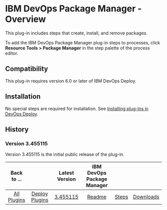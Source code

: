 
# IBM DevOps Package Manager - Overview

This plug-in includes steps that create, install, and remove packages.

To add the IBM DevOps Package Manager plug-in steps to processes, click **Resource Tools > Package Manager** in the step palette of the process editor.

## Compatibility

This plug-in requires version 6.0 or later of IBM DevOps Deploy.

## Installation

No special steps are required for installation. See [Installing plug-ins in DevOps Deploy](https://community.ibm.com/community/user/wasdevops/blogs/laurel-dickson-bull1/2022/06/13/install-plugins "Installing plug-ins in DevOps Deploy").

## History

### Version 3.455115

Version 3.455115 is the initial public release of the plug-in.



|Back to ...||Latest Version|IBM DevOps Package Manager |||
| :---: | :---: | :---: | :---: | :---: | :---: |
|[All Plugins](../../index.md)|[Deploy Plugins](../README.md)|[3.455115](https://raw.githubusercontent.com/UrbanCode/IBM-UCD-PLUGINS/main/files/UrbanCodePackageManager/Urbancode_Package_Manager-3.455115.zip)|[Readme](README.md)|[Steps](steps.md)|[Downloads](downloads.md)|
